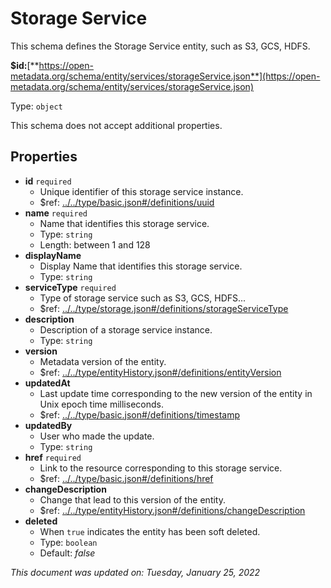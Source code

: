 # Storage Service

This schema defines the Storage Service entity, such as S3, GCS, HDFS.

**$id:**[**https://open-metadata.org/schema/entity/services/storageService.json**](https://open-metadata.org/schema/entity/services/storageService.json)

Type: `object`

This schema does not accept additional properties.

## Properties

* **id** `required`
  * Unique identifier of this storage service instance.
  * $ref: [../../type/basic.json#/definitions/uuid](../types/basic.md#uuid)
* **name** `required`
  * Name that identifies this storage service.
  * Type: `string`
  * Length: between 1 and 128
* **displayName**
  * Display Name that identifies this storage service.
  * Type: `string`
* **serviceType** `required`
  * Type of storage service such as S3, GCS, HDFS...
  * $ref: [../../type/storage.json#/definitions/storageServiceType](../types/storage.md#storageservicetype)
* **description**
  * Description of a storage service instance.
  * Type: `string`
* **version**
  * Metadata version of the entity.
  * $ref: [../../type/entityHistory.json#/definitions/entityVersion](../types/entityhistory.md#entityversion)
* **updatedAt**
  * Last update time corresponding to the new version of the entity in Unix epoch time milliseconds.
  * $ref: [../../type/basic.json#/definitions/timestamp](../types/basic.md#timestamp)
* **updatedBy**
  * User who made the update.
  * Type: `string`
* **href** `required`
  * Link to the resource corresponding to this storage service.
  * $ref: [../../type/basic.json#/definitions/href](../types/basic.md#href)
* **changeDescription**
  * Change that lead to this version of the entity.
  * $ref: [../../type/entityHistory.json#/definitions/changeDescription](../types/entityhistory.md#changedescription)
* **deleted**
  * When `true` indicates the entity has been soft deleted.
  * Type: `boolean`
  * Default: _false_

_This document was updated on: Tuesday, January 25, 2022_

